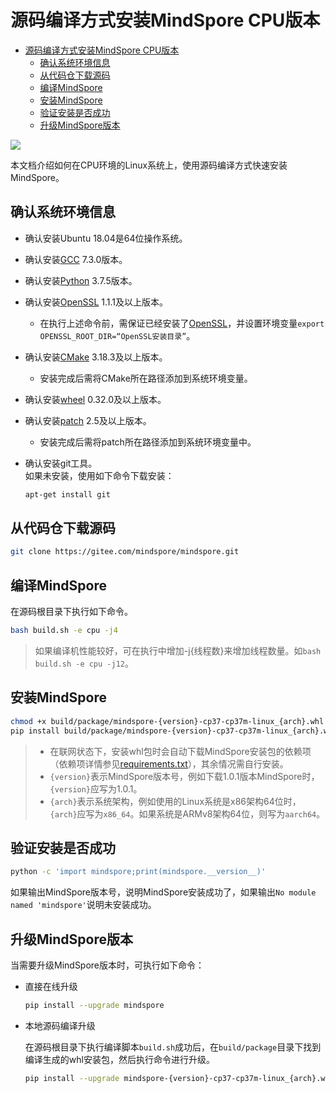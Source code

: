 # 源码编译方式安装MindSpore CPU版本

<!-- TOC -->

- [源码编译方式安装MindSpore CPU版本](#源码编译方式安装mindspore-cpu版本)
    - [确认系统环境信息](#确认系统环境信息)
    - [从代码仓下载源码](#从代码仓下载源码)
    - [编译MindSpore](#编译mindspore)
    - [安装MindSpore](#安装mindspore)
    - [验证安装是否成功](#验证安装是否成功)
    - [升级MindSpore版本](#升级mindspore版本)

<!-- /TOC -->

<a href="https://gitee.com/mindspore/docs/blob/master/install/mindspore_cpu_install_source.md" target="_blank"><img src="https://gitee.com/mindspore/docs/raw/master/resource/_static/logo_source.png"></a>

本文档介绍如何在CPU环境的Linux系统上，使用源码编译方式快速安装MindSpore。

## 确认系统环境信息

- 确认安装Ubuntu 18.04是64位操作系统。
- 确认安装[GCC](http://ftp.gnu.org/gnu/gcc/gcc-7.3.0/gcc-7.3.0.tar.gz) 7.3.0版本。
- 确认安装[Python](https://www.python.org/ftp/python/3.7.5/Python-3.7.5.tgz) 3.7.5版本。
- 确认安装[OpenSSL](https://github.com/openssl/openssl.git) 1.1.1及以上版本。
    - 在执行上述命令前，需保证已经安装了[OpenSSL](https://github.com/openssl/openssl.git)，并设置环境变量`export OPENSSL_ROOT_DIR=“OpenSSL安装目录”`。
- 确认安装[CMake](https://cmake.org/download/) 3.18.3及以上版本。
    - 安装完成后需将CMake所在路径添加到系统环境变量。
- 确认安装[wheel](https://pypi.org/project/wheel/) 0.32.0及以上版本。
- 确认安装[patch](http://ftp.gnu.org/gnu/patch/) 2.5及以上版本。
    - 安装完成后需将patch所在路径添加到系统环境变量中。
- 确认安装git工具。  
    如果未安装，使用如下命令下载安装：

    ```bash
    apt-get install git
    ```

## 从代码仓下载源码

```bash
git clone https://gitee.com/mindspore/mindspore.git
```

## 编译MindSpore

在源码根目录下执行如下命令。

```bash
bash build.sh -e cpu -j4
```

> 如果编译机性能较好，可在执行中增加-j{线程数}来增加线程数量。如`bash build.sh -e cpu -j12`。

## 安装MindSpore

```bash
chmod +x build/package/mindspore-{version}-cp37-cp37m-linux_{arch}.whl
pip install build/package/mindspore-{version}-cp37-cp37m-linux_{arch}.whl -i https://mirrors.huaweicloud.com/repository/pypi/simple
```

> - 在联网状态下，安装whl包时会自动下载MindSpore安装包的依赖项（依赖项详情参见[requirements.txt](https://gitee.com/mindspore/mindinsight/blob/master/requirements.txt)），其余情况需自行安装。  
> - `{version}`表示MindSpore版本号，例如下载1.0.1版本MindSpore时，`{version}`应写为1.0.1。  
> - `{arch}`表示系统架构，例如使用的Linux系统是x86架构64位时，`{arch}`应写为`x86_64`。如果系统是ARMv8架构64位，则写为`aarch64`。

## 验证安装是否成功

```bash
python -c 'import mindspore;print(mindspore.__version__)'
```

如果输出MindSpore版本号，说明MindSpore安装成功了，如果输出`No module named 'mindspore'`说明未安装成功。

## 升级MindSpore版本

当需要升级MindSpore版本时，可执行如下命令：

- 直接在线升级

    ```bash
    pip install --upgrade mindspore
    ```

- 本地源码编译升级

    在源码根目录下执行编译脚本`build.sh`成功后，在`build/package`目录下找到编译生成的whl安装包，然后执行命令进行升级。

    ```bash
    pip install --upgrade mindspore-{version}-cp37-cp37m-linux_{arch}.whl
    ```
